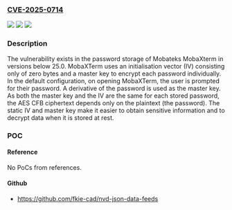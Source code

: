 ### [CVE-2025-0714](https://cve.mitre.org/cgi-bin/cvename.cgi?name=CVE-2025-0714)
![](https://img.shields.io/static/v1?label=Product&message=MobaXterm&color=blue)
![](https://img.shields.io/static/v1?label=Version&message=0%3C%2025.0%20&color=brighgreen)
![](https://img.shields.io/static/v1?label=Vulnerability&message=CWE-1204%3A%20Generation%20of%20Weak%20Initialization%20Vector%20(IV)&color=brighgreen)

### Description

The vulnerability exists in the password storage of Mobateks MobaXterm in versions below 25.0. MobaXTerm uses an initialisation vector (IV) consisting only of zero bytes and a master key to encrypt each password individually. In the default configuration, on opening MobaXTerm, the user is prompted for their password. A derivative of the password is used as the master key. As both the master key and the IV are the same for each stored password, the AES CFB ciphertext depends only on the plaintext (the password). The static IV and master key make it easier to obtain sensitive information and to decrypt data when it is stored at rest.

### POC

#### Reference
No PoCs from references.

#### Github
- https://github.com/fkie-cad/nvd-json-data-feeds

